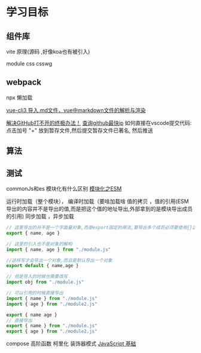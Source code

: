 # 学习目标

## 组件库

vite 原理(源码 ,好像koa也有被引入)

module css
csswg

## webpack

npx
懒加载

[vue-cli3 导入.md文件，vue中markdown文件的解析与渲染](https://www.cnblogs.com/knuzy/p/14339577.html)

[解决GitHub打不开的终极办法！](https://blog.csdn.net/secular_/article/details/108472861)
[查询github最快ip](https://www.cnblogs.com/swobble/p/13044787.html)
如何直接在vscode提交代码: 点击加号 "+" 放到暂存文件,然后提交暂存文件已著名, 然后推送

## 算法

## 测试

commonJs和es 模块化有什么区别
[模块化之ESM](https://blog.csdn.net/weixin_44811288/article/details/107893039)

运行时加载（整个模块）， 编译时加载（要啥加载啥
值的拷贝 ，值的引用(ESM 导出的内容并不是导出的值,而是把这个值的地址导出,外部拿到的是模块导出成员的引用)
同步加载 ，异步加载

```js
// 这里导出的并不是一个字面量对象,而是export固定的用法,要导出多个成员必须要使用{}这种写法
export { name, age }

// 这里的引入也不是对象的解构
import { name, age } from "./module.js"

//这样写才会导出一个对象,而且是默认导出一个对象
export default { name,age } 

// 但是导入的时候也需要改写
import obj from "./module.js"
```

```js
// 可以引用的时候直接导出
import { name } from "./module.js"
import { age } from "./module2.js"

export { name age }
// 直接导出
export { name } from "./module.js"
export { age } from "./module2.js"
```

compose
高阶函数
柯里化
装饰器模式
[JavaScript 基础](https://juejin.cn/post/6934500357091360781)